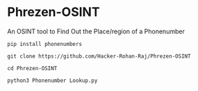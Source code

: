 # Phrezen-OSINT

An OSINT tool to Find Out the Place/region of a Phonenumber

```
pip install phonenumbers
```

```
git clone https://github.com/Hacker-Rohan-Raj/Phrezen-OSINT
```
```
cd Phrezen-OSINT
```
```
python3 Phonenumber Lookup.py
```
